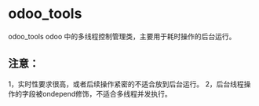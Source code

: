 # odoo_tools
odoo_tools
odoo 中的多线程控制管理类，主要用于耗时操作的后台运行。
## 注意：
1，实时性要求很高，或者后续操作紧密的不适合放到后台运行。
2，后台线程操作的字段被ondepend修饰，不适合多线程并发执行。

